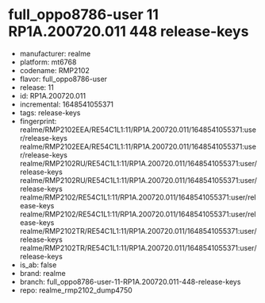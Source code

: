 # full_oppo8786-user 11 RP1A.200720.011 448 release-keys
- manufacturer: realme
- platform: mt6768
- codename: RMP2102
- flavor: full_oppo8786-user
- release: 11
- id: RP1A.200720.011
- incremental: 1648541055371
- tags: release-keys
- fingerprint: realme/RMP2102EEA/RE54C1L1:11/RP1A.200720.011/1648541055371:user/release-keys
realme/RMP2102EEA/RE54C1L1:11/RP1A.200720.011/1648541055371:user/release-keys
realme/RMP2102RU/RE54C1L1:11/RP1A.200720.011/1648541055371:user/release-keys
realme/RMP2102RU/RE54C1L1:11/RP1A.200720.011/1648541055371:user/release-keys
realme/RMP2102/RE54C1L1:11/RP1A.200720.011/1648541055371:user/release-keys
realme/RMP2102/RE54C1L1:11/RP1A.200720.011/1648541055371:user/release-keys
realme/RMP2102TR/RE54C1L1:11/RP1A.200720.011/1648541055371:user/release-keys
realme/RMP2102TR/RE54C1L1:11/RP1A.200720.011/1648541055371:user/release-keys
- is_ab: false
- brand: realme
- branch: full_oppo8786-user-11-RP1A.200720.011-448-release-keys
- repo: realme_rmp2102_dump4750
